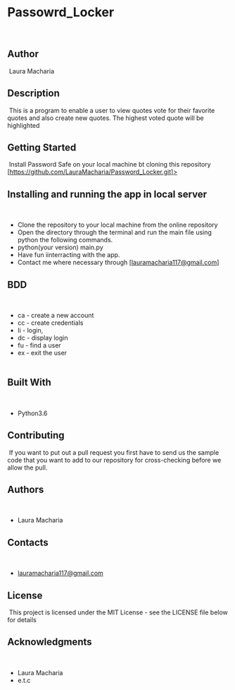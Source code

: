 # Passowrd_Locker
​
## Author
​
Laura Macharia
​
## Description
​
This is a program to enable a user to view quotes vote for their favorite quotes and also create new quotes. The highest voted quote will be highlighted
​
## Getting Started
​
Install Password Safe on your local machine bt cloning this repository
[https://github.com/LauraMacharia/Password_Locker.git]>
​
## Installing and running the app in local server
​
* Clone the repository to your local machine from the online repository
* Open the directory through the terminal and run the main file using python the following commands.
* python(your version) main.py
* Have fun iinterracting with the app.
* Contact me where necessary through [lauramacharia117@gmail.com]
​
## BDD
​
* ca - create a new account
* cc - create credentials 
*  li - login,
*  dc - display login 
*  fu - find a user
*  ex - exit the user  
​
## Built With
​
* Python3.6
​
## Contributing
​
If you want to put out a pull request you first have to send us the sample code that you want to add to our repository for cross-checking before we allow the pull.
​
## Authors
​
* Laura Macharia
​
## Contacts
​
* lauramacharia117@gmail.com
​
## License
​
This project is licensed under the MIT License - see the LICENSE file below for details
​
## Acknowledgments
​
* Laura Macharia
* e.t.c